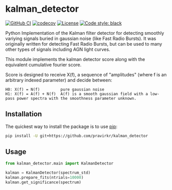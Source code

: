 # kalman_detector

[![GitHub CI]()]()
[![codecov]()]()
[![License](https://img.shields.io/github/license/pravirkr/kalman_detector)](https://github.com/pravirkr/kalman_detector/blob/main/LICENSE)
[![Code style: black](https://img.shields.io/badge/code%20style-black-000000.svg)](https://github.com/psf/black)

Python Implementation of the Kalman filter detector for detecting smoothly variying signals buried in gaussian noise (like Fast Radio Bursts). It was originally written for detecting Fast Radio Bursts, but can be used to many other types of signals including AGN light curves. 

This module implements the kalman detector score along with the equivalent cumulative fourier score.

Score is designed to receive X(f), a sequence of "amplitudes" (where f is an arbitrary indexed parameter) and decide between:

```
H0: X(f) = N(f)         pure gaussian noise
H1: X(f) = A(f) + N(f)  A(f) is a smooth gaussian field with a low-pass power spectra with the smoothness parameter unknown. 
```

## Installation

The quickest way to install the package is to use [pip](https://pip.pypa.io):

```bash
pip install -U git+https://github.com/pravirkr/kalman_detector
```

## Usage

```python
from kalman_detector.main import KalmanDetector

kalman = KalmanDetector(spectrum_std)
kalman.prepare_fits(ntrials=10000)
kalman.get_significance(spectrum)
```
